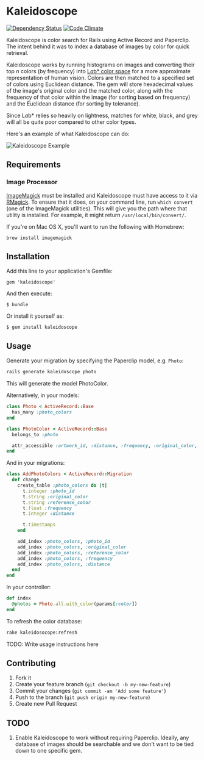 # Kaleidoscope

[![Dependency Status](https://gemnasium.com/JoshSmith/kaleidoscope.png)](https://gemnasium.com/JoshSmith/kaleidoscope) [![Code Climate](https://codeclimate.com/github/JoshSmith/kaleidoscope.png)](https://codeclimate.com/github/JoshSmith/kaleidoscope)

Kaleidoscope is color search for Rails using Active Record and Paperclip. The intent behind it was to index a database of images by color for quick retrieval.

Kaleidoscope works by running histograms on images and converting their top *n* colors (by frequency) into [L*a*b* color space](http://en.wikipedia.org/wiki/Lab_color_space) for a more approximate representation of human vision. Colors are then matched to a specified set of colors using Euclidean distance. The gem will store hexadecimal values of the image's original color and the matched color, along with the frequency of that color within the image (for sorting based on frequency) and the Euclidean distance (for sorting by tolerance).

Since L*a*b* relies so heavily on lightness, matches for white, black, and grey will all be quite poor compared to other color types.

Here's an example of what Kaleidoscope can do:

![Kaleidoscope Example](http://cl.ly/image/3n2C16170i0k/Screen%20Shot%202013-02-05%20at%206.56.44%20PM.png)

## Requirements

### Image Processor

[ImageMagick](http://www.imagemagick.org/) must be installed and Kaleidoscope must have access to it via [RMagick](https://github.com/rmagick/rmagick). To ensure that it does, on your command line, run `which convert` (one of the ImageMagick utilities). This will give you the path where that utility is installed. For example, it might return `/usr/local/bin/convert/`.

If you're on Mac OS X, you'll want to run the following with Homebrew:

```
brew install imagemagick
```

## Installation

Add this line to your application's Gemfile:

    gem 'kaleidoscope'

And then execute:

    $ bundle

Or install it yourself as:

    $ gem install kaleidoscope

## Usage

Generate your migration by specifying the Paperclip model, e.g. `Photo`:

```bash
rails generate kaleidoscope photo
```

This will generate the model PhotoColor.

Alternatively, in your models:

```ruby
class Photo < ActiveRecord::Base
  has_many :photo_colors
end

class PhotoColor < ActiveRecord::Base
  belongs_to :photo

  attr_accessible :artwork_id, :distance, :frequency, :original_color, :reference_color
end
```

And in your migrations:

```ruby
class AddPhotoColors < ActiveRecord::Migration
  def change
    create_table :photo_colors do |t|
      t.integer :photo_id
      t.string :original_color
      t.string :reference_color
      t.float :frequency
      t.integer :distance

      t.timestamps
    end

    add_index :photo_colors, :photo_id
    add_index :photo_colors, :original_color
    add_index :photo_colors, :reference_color
    add_index :photo_colors, :frequency
    add_index :photo_colors, :distance
  end
end
```

In your controller:

```ruby
def index
  @photos = Photo.all.with_color(params[:color])
end
```

To refresh the color database:

```bash
rake kaleidosocope:refresh
```

TODO: Write usage instructions here

## Contributing

1. Fork it
2. Create your feature branch (`git checkout -b my-new-feature`)
3. Commit your changes (`git commit -am 'Add some feature'`)
4. Push to the branch (`git push origin my-new-feature`)
5. Create new Pull Request

## TODO

1. Enable Kaleidoscope to work without requiring Paperclip. Ideally, any database of images should be searchable and we don't want to be tied down to one specific gem.